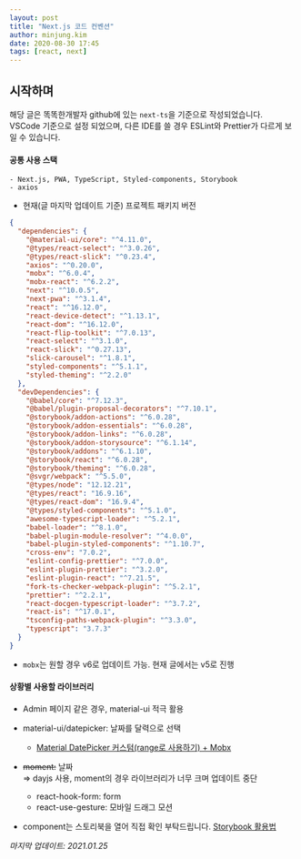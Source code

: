 ```yaml
---
layout: post
title: "Next.js 코드 컨벤션"
author: minjung.kim
date: 2020-08-30 17:45
tags: [react, next]
---
```


## 시작하며

해당 글은 똑똑한개발자 github에 있는 `next-ts`을 기준으로 작성되었습니다.<br/>
VSCode 기준으로 설정 되었으며, 다른 IDE를 쓸 경우 ESLint와 Prettier가 다르게 보일 수 있습니다.

#### 공통 사용 스택

```
- Next.js, PWA, TypeScript, Styled-components, Storybook
- axios
```

- 현재(글 마지막 업데이트 기준) 프로젝트 패키지 버전

```json
{
  "dependencies": {
    "@material-ui/core": "^4.11.0",
    "@types/react-select": "^3.0.26",
    "@types/react-slick": "^0.23.4",
    "axios": "^0.20.0",
    "mobx": "^6.0.4",
    "mobx-react": "^6.2.2",
    "next": "^10.0.5",
    "next-pwa": "^3.1.4",
    "react": "^16.12.0",
    "react-device-detect": "^1.13.1",
    "react-dom": "^16.12.0",
    "react-flip-toolkit": "^7.0.13",
    "react-select": "^3.1.0",
    "react-slick": "^0.27.13",
    "slick-carousel": "^1.8.1",
    "styled-components": "^5.1.1",
    "styled-theming": "^2.2.0"
  },
  "devDependencies": {
    "@babel/core": "^7.12.3",
    "@babel/plugin-proposal-decorators": "^7.10.1",
    "@storybook/addon-actions": "^6.0.28",
    "@storybook/addon-essentials": "^6.0.28",
    "@storybook/addon-links": "^6.0.28",
    "@storybook/addon-storysource": "^6.1.14",
    "@storybook/addons": "^6.1.10",
    "@storybook/react": "^6.0.28",
    "@storybook/theming": "^6.0.28",
    "@svgr/webpack": "^5.5.0",
    "@types/node": "12.12.21",
    "@types/react": "16.9.16",
    "@types/react-dom": "16.9.4",
    "@types/styled-components": "^5.1.0",
    "awesome-typescript-loader": "^5.2.1",
    "babel-loader": "^8.1.0",
    "babel-plugin-module-resolver": "^4.0.0",
    "babel-plugin-styled-components": "^1.10.7",
    "cross-env": "7.0.2",
    "eslint-config-prettier": "^7.0.0",
    "eslint-plugin-prettier": "^3.2.0",
    "eslint-plugin-react": "^7.21.5",
    "fork-ts-checker-webpack-plugin": "^5.2.1",
    "prettier": "^2.2.1",
    "react-docgen-typescript-loader": "^3.7.2",
    "react-is": "^17.0.1",
    "tsconfig-paths-webpack-plugin": "^3.3.0",
    "typescript": "3.7.3"
  }
}
```

- `mobx`는 원할 경우 v6로 업데이트 가능. 현재 글에서는 v5로 진행

#### 상황별 사용할 라이브러리

- Admin 페이지 같은 경우, material-ui 적극 활용
- material-ui/datepicker: 날짜를 달력으로 선택
  - [Material DatePicker 커스텀(range로 사용하기) + Mobx](https://www.notion.so/Material-DatePicker-range-Mobx-0401fa643af7449c81f5ea4816884b22)
- ~~moment:~~ 날짜<br/>
  ⇒ dayjs 사용, moment의 경우 라이브러리가 너무 크며 업데이트 중단

  - react-hook-form: form
  - react-use-gesture: 모바일 드래그 모션

- component는 스토리북을 열어 직접 확인 부탁드립니다. [Storybook 활용법](https://www.notion.so/Storybook-202709a641774221a1fb5448dc06c979)

_마지막 업데이트: 2021.01.25_
